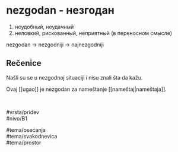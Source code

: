 # nezgodan - незгодан

1. неудобный, неудачный
2. неловкий, рискованный, неприятный (в переносном смысле)

nezgodan -> nezgodniji -> najnezgodniji

## Rečenice

Našli su se u nezgodnoj situaciji i nisu znali šta da kažu.

Ovaj [[ugao]] je nezgodan za nameštanje [[nameštaj|nameštaja]].

<br>

#vrsta/pridev  
#nivo/B1  

#tema/osećanja  
#tema/svakodnevica  
#tema/prostor  
